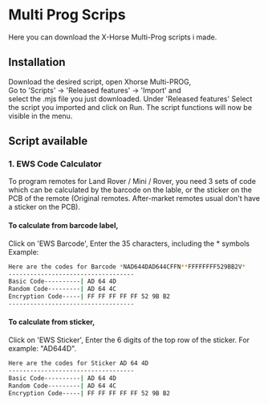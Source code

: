 # Multi Prog Scrips

Here you can download the X-Horse Multi-Prog scripts i made.

## Installation
Download the desired script, open Xhorse Multi-PROG, \
Go to 'Scripts' -> 'Released features' -> 'Import' and \
select the .mjs file you just downloaded.
Under 'Released features' Select the script you imported
and click on Run. The script functions will now be visible in the menu.

## Script available
### 1. EWS Code Calculator
To program remotes for Land Rover / Mini / Rover, you need 3 sets of code which can be calculated by the barcode on the lable, or the sticker on the PCB of the remote (Original remotes. After-market remotes usual don't have a sticker on the PCB).

#### To calculate from barcode label, 
 Click on 'EWS Barcode', Enter the 35 characters, including the * symbols \
Example:
```bash
Here are the codes for Barcode *NAD644DAD644CFFN**FFFFFFFF529BB2V*
-----------------------------------
Basic Code----------| AD 64 4D
Random Code---------| AD 64 4C
Encryption Code-----| FF FF FF FF FF 52 9B B2
-----------------------------------
```

#### To calculate from sticker,
 Click on 'EWS Sticker', Enter the 6 digits of the top row of the sticker.
 For example: "AD644D".


```bash
Here are the codes for Sticker AD 64 4D
-----------------------------------
Basic Code----------| AD 64 4D
Random Code---------| AD 64 4C
Encryption Code-----| FF FF FF FF FF 52 9B B2
